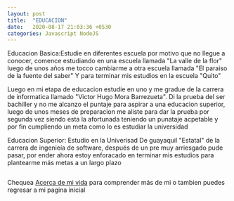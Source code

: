 ```yaml
---
layout: post
title:  "EDUCACION"
date:   2020-08-17 21:03:36 +0530
categories: Javascript NodeJS
---
```

Educacion Basica:Estudie en diferentes escuela por motivo que no llegue a conocer, comence estudiando en una escuela llamada "La valle de la flor" luego de unos años me tocco cambiarme a otra escuela llamada "El paraiso de la fuente del saber" Y para terminar mis estudios en la escuela "Quito"

Luego en mi etapa de educacion estudie en uno y me gradue de la carrera de informatica llamado "Victor Hugo Mora Barrezueta". Di la prueba del ser bachiller y no me alcanzo el puntaje para aspirar a una educacion superior, luego de unos meses de preparacion me aliste para dar la prueba por segunda vez siendo esta la afortunada teniendo un punataje acpetable y por fin cumpliendo un meta como lo es estudiar la universidad 

Educacion Superior: Estudio en la Univerisad De guayaquil "Estatal" de la carrera de ingenieía de software, después de un pre muy arriesgado pude pasar, por ender ahora estoy enforacado en terminar mis estudios para plantearme más metas a un largo plazo 

```
```

Chequea [Acerca de mi vida] para comprender más de mi o tambien puedes regresar a mi pagina inicial 

[Acerca de mi vida]: https://freddystjr.github.io/PROJ-SO/javascript/nodejs/2020/08/17/welcome-to-jekyll.html
[jekyll-gh]:   https://github.com/jekyll/jekyll
[jekyll-talk]: https://talk.jekyllrb.com/
